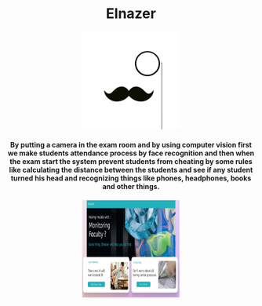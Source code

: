 <h1 align="center">Elnazer</h1>

<div align= "center"><img src="https://github.com/meomnzak/Elnazer/blob/main/Grad/captures/logo.png" width="200" height="200"/>
  <h4>By putting a camera in the exam room and by using computer vision first we make  students attendance process by face recognition and then when the exam start the system prevent students from cheating by some rules like calculating the distance between the students and see if any student turned his head and recognizing things like phones, headphones, books and other things.</h4>
</div>

<div align= "center"><img src="https://github.com/meomnzak/Elnazer/blob/main/Grad/captures/home.PNG" width="200" height="200"/>
